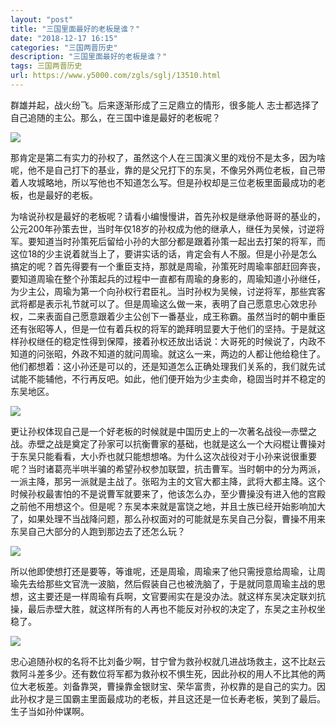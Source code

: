 ```yaml
---
layout: "post"
title: "三国里面最好的老板是谁？"
date: "2018-12-17 16:15"
categories: "三国两晋历史"
description: "三国里面最好的老板是谁？"
tags: 三国两晋历史
url: https://www.y5000.com/zgls/sglj/13510.html
---
```






群雄并起，战火纷飞。后来逐渐形成了三足鼎立的情形，很多能人 志士都选择了自己追随的主公。那么，在三国中谁是最好的老板呢？

![](https://img.y5000.com/uploads/allimg/170215/0922342494-0.jpg)

那肯定是第二有实力的孙权了，虽然这个人在三国演义里的戏份不是太多，因为啥呢，他不是自己打下的基业，靠的是父兄打下的东吴，不像另外两位老板，自己带着人攻城略地，所以写他也不知道怎么写。但是孙权却是三位老板里面最成功的老板，也是最好的老板。

为啥说孙权是最好的老板呢？请看小编慢慢讲，首先孙权是继承他哥哥的基业的，公元200年孙策去世，当时年仅18岁的孙权成为他的继承人，继任为吴候，讨逆将军。要知道当时孙策死后留给小孙的大部分都是跟着孙策一起出去打架的将军，而这位18的少主说着就当上了，要讲实话的话，肯定会有人不服。但是小孙是怎么搞定的呢？首先得要有一个重臣支持，那就是周瑜，孙策死时周瑜率部赶回奔丧，要知道周瑜在整个孙策起兵的过程中一直都有周瑜的身影的，周瑜知道小孙继任，为少主公，周瑜为第一个向孙权行君臣礼。当时孙权为吴候，讨逆将军，那些宾客武将都是表示礼节就可以了。但是周瑜这么做一来，表明了自己愿意忠心效忠孙权，二来表面自己愿意跟着少主公创下一番基业，成王称霸。虽然当时的朝中重臣还有张昭等人，但是一位有着兵权的将军的跪拜明显要大于他们的坚持。于是就这样孙权继任的稳定性得到保障，接着孙权还放出话说：大哥死的时候说了，内政不知道的问张昭，外政不知道的就问周瑜。就这么一来，两边的人都让他给稳住了。他们都想着：这小孙还是可以的，还是知道怎么正确处理我们关系的，我们就先试试能不能辅他，不行再反吧。如此，他们便开始为少主卖命，稳固当时并不稳定的东吴地区。

![](https://img.y5000.com/uploads/allimg/170215/0922345L5-1.jpg)

更让孙权体现自己是一个好老板的时候就是中国历史上的一次著名战役—赤壁之战。赤壁之战是奠定了孙家可以抗衡曹家的基础，也就是这么一个大闷棍让曹操对于东吴只能看看，大小乔也就只能想想咯。为什么这次战役对于小孙来说很重要呢？当时诸葛亮半哄半骗的希望孙权参加联盟，抗击曹军。当时朝中的分为两派，一派主降，那另一派就是主战了。张昭为主的文官大都主降，武将大都主降。这个时候孙权最害怕的不是说曹军就要来了，他该怎么办，至少曹操没有进入他的宫殿之前他不用想这个。但是呢？东吴本来就是富饶之地，并且士族已经开始影响加大了，如果处理不当战降问题，那么孙权面对的可能就是东吴自己分裂，曹操不用来东吴自己大部分的人跑到那边去了还怎么玩？

![](https://img.y5000.com/uploads/allimg/170215/0922342910-2.jpg)

所以他即使想打还是要等，等谁呢，还是周瑜，周瑜来了他只需授意给周瑜，让周瑜先去给那些文官洗一波脑，然后假装自己也被洗脑了，于是就同意周瑜主战的思想，这主要还是一样周瑜有兵啊，文官要闹实在是没办法。就这样东吴决定联刘抗操，最后赤壁大胜，就这样所有的人再也不能反对孙权的决定了，东吴之主孙权坐稳了。

![](https://img.y5000.com/uploads/allimg/170215/0922344Q5-3.jpg)

忠心追随孙权的名将不比刘备少啊，甘宁曾为救孙权就几进战场救主，这不比赵云救阿斗差多少。还有数位将军都为救孙权不惧生死，因此孙权的用人不比其他的两位大老板差。刘备靠哭，曹操靠金银财宝、荣华富贵，孙权靠的是自己的实力。因此孙权才是三国霸主里面最成功的老板，并且这还是一位长寿老板，笑到了最后。生子当如孙仲谋啊。
